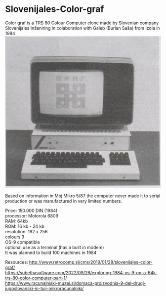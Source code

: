 # Slovenijales-Color-graf
Color graf is a TRS 80 Colour Computer clone made by Slovenian company Slovenijales Inženiring in colaboration with Galeb (Burian Saša) from Izola in 1984 
![Color-graf](https://github.com/rihardgDev/Slovenijales-Color-graf/blob/main/color%20graf.png)  

Based on information in Moj Mikro 5/87 the computer never made it to serial production or was manufactured in very limited numbers.

Price: 150.000 DIN (1984)  
processor: Motorola 6809  
RAM: 64kb  
ROM: 16 kb - 24 kb   
resolution: 192 x 256  
colours 9   
OS-9 compatible  
optional use as a terminal (has a built in modem)  
It was planned to build 100 machines in 1984
  
Resources:
http://www.retrocomp.si/cms/2019/01/28/slovenijales-color-graf/   
https://subethasoftware.com/2022/09/26/exploring-1984-os-9-on-a-64k-trs-80-color-computer-part-1/  
https://www.racunalniski-muzej.si/domaca-proizvodnja-9-del-drugi-jugoslovanski-in-tuji-mikroracunalniki/  
